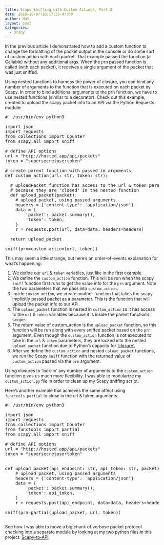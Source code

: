 ```yaml
---
title: Scapy Sniffing with Custom Actions, Part 2
date: 2018-10-07T18:17:35-07:00
author: Mat
layout: post
categories:
  - scapy
---
```

In the previous article I demonstrated how to add a custom function to change the formatting of the packet output in the console or do some sort of custom action with each packet. That example passed the function (a Callable) without any additional args. When the prn passed function is called (with each packet), it receives a single argument of the packet that was just sniffed.

Using nested functions to harness the power of closure, you can bind any number of arguments to the function that is executed on each packet by Scapy. In order to bind additional arguments to the prn function, we have to use nested functions (similar to a decorator). Check out this example, created to upload the scapy packet info to an API via the Python Requests module:

<pre class="lang:default decode:true ">#! /usr/bin/env python3

import json
import requests
from collections import Counter
from scapy.all import sniff

# define API options
url = "http://hosted.app/api/packets"
token = "supersecretusertoken"

# create parent function with passed in arguments
def custom_action(url: str, token: str):

  # uploadPacket function has access to the url & token parameters
  # because they are 'closed' in the nested function
  def upload_packet(packet):
    # upload packet, using passed arguments
    headers = {'content-type': 'application/json'}
    data = {
        'packet': packet.summary(),
        'token': token,
    }
    r = requests.post(url, data=data, headers=headers)

  return upload_packet

sniff(prn=custom_action(url, token))
</pre>

This may seem a little strange, but here&#8217;s an order-of-events explanation for what&#8217;s happening:

  1. We define our `url` & `token` variables, just like in the first example.
  2. We define the `custom_action` function. This will be run when the scapy `sniff` function first runs to get the value info for the `prn` argument. Note the two parameters that we pass into `custom_action`.
  3. Inside `custom_action`, we create another function that takes the scapy implicitly passed packet as a parameter. This is the function that will upload the packet info to our API.
  4. The `upload_packet` function is nested in `custom_action` so it has access to the `url` & `token` variables because it is inside the parent function&#8217;s scope.
  5. The return value of custom_action is the `upload_packet` function, so this function will be run along with every sniffed packet based on the `prn` argument. Even though the `custom_action` function is not executed to take in the `url` & `token` parameters, they are locked into the nested `upload_packet` function due to Python&#8217;s capacity for [&#8216;closure&#8217;.](http://ynniv.com/blog/2007/08/closures-in-python.html "Closures in Python")
  6. After we define the `custom_action` and nested `upload_packet` functions, we run the Scapy `sniff` function with the returned value of `custom_action` passed via the `prn` argument.

Using closures to &#8216;lock-in&#8217; any number of arguments to the `custom_action` function gives us much more flexibility. I was able to modularize my `custom_action.py` file in order to clean up my Scapy sniffing script.

Here&#8217;s another example that achieves the same affect using `functools.partial` to close in the url & token arguments:

<pre class="lang:default decode:true">#! /usr/bin/env python3

import json
import requests
from collections import Counter
from functools import partial
from scapy.all import sniff

# define API options
url = "http://hosted.app/api/packets"
token = "supersecretusertoken"


def upload_packet(api_endpoint: str, api_token: str, packet):
    # upload packet, using passed arguments
    headers = {'content-type': 'application/json'}
    data = {
        'packet': packet.summary(),
        'token': api_token,
    }
    r = requests.post(api_endpoint, data=data, headers=headers)

sniff(prn=partial(upload_packet, url, token))

</pre>

See how I was able to move a big chunk of verbose packet protocol checking into a separate module by looking at my two python files in this project: <a title="Scapi-to-API" href="https://github.com/thepacketgeek/scapy-to-api" target="_blank" rel="noopener">Scapy-to-API</a>